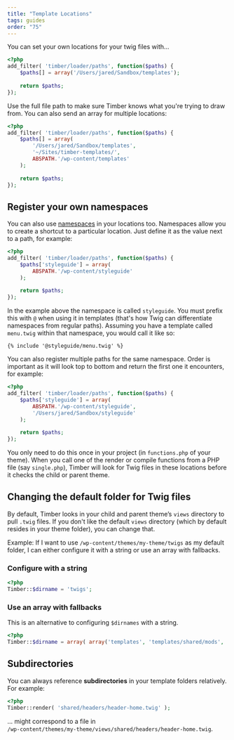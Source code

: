 ```yaml
---
title: "Template Locations"
tags: guides
order: "75"
---
```


You can set your own locations for your twig files with...

```php
<?php
add_filter( 'timber/loader/paths', function($paths) {
	$paths[] = array('/Users/jared/Sandbox/templates');
	
	return $paths;
});
```

Use the full file path to make sure Timber knows what you're trying to draw from. You can also send an array for multiple locations:

```php
<?php
add_filter( 'timber/loader/paths', function($paths) {
	$paths[] = array(
		'/Users/jared/Sandbox/templates',
		'~/Sites/timber-templates/',
		ABSPATH.'/wp-content/templates'
	);
	
	return $paths;
});
```

## Register your own namespaces

You can also use [namespaces](https://symfony.com/doc/current/templating/namespaced_paths.html) in your locations too. Namespaces allow you to create a shortcut to a particular location. Just define it as the value next to a path, for example:

```php
<?php
add_filter( 'timber/loader/paths', function($paths) {
	$paths['styleguide'] = array(
		ABSPATH.'/wp-content/styleguide'
	);
	
	return $paths;
});
```

In the example above the namespace is called `styleguide`. You must prefix this with `@` when using it in templates (that's how Twig can differentiate namespaces from regular paths).
Assuming you have a template called `menu.twig` within that namespace, you would call it like so:

```twig
{% include '@styleguide/menu.twig' %}
```

You can also register multiple paths for the same namespace. Order is important as it will look top to bottom and return the first one it encounters, for example:

```php
<?php
add_filter( 'timber/loader/paths', function($paths) {
	$paths['styleguide'] = array(
		ABSPATH.'/wp-content/styleguide',
		'/Users/jared/Sandbox/styleguide'
	);
	
	return $paths;
});
```

You only need to do this once in your project (in `functions.php` of your theme). When you call one of the render or compile functions from a PHP file (say `single.php`), Timber will look for Twig files in these locations before it checks the child or parent theme.

## Changing the default folder for Twig files

By default, Timber looks in your child and parent theme’s `views` directory to pull `.twig` files. If you don't like the default `views` directory (which by default resides in your theme folder), you can change that.

Example: If I want to use `/wp-content/themes/my-theme/twigs` as my default folder, I can either configure it with a string or use an array with fallbacks.

### Configure with a string

```php
<?php
Timber::$dirname = 'twigs';
```

### Use an array with fallbacks

This is an alternative to configuring `$dirnames` with a string.

```php
<?php
Timber::$dirname = array( array('templates', 'templates/shared/mods', 'twigs', 'views' ) );
```

## Subdirectories

You can always reference **subdirectories** in your template folders relatively. For example:

```php
<?php
Timber::render( 'shared/headers/header-home.twig' );
```
... might correspond to a file in  
`/wp-content/themes/my-theme/views/shared/headers/header-home.twig`.
